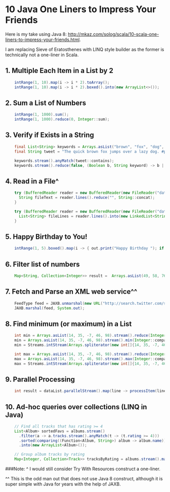 10 Java One Liners to Impress Your Friends
==========================================

Here is my take using Java 8: http://mkaz.com/solog/scala/10-scala-one-liners-to-impress-your-friends.html.

I am replacing Sieve of Eratosthenes with LINQ style builder as the former is technically not a one-liner in Scala.


## 1. Multiple Each Item in a List by 2

```java
    intRange(1, 10).map(i -> i * 2).toArray();
    intRange(1, 10).map(i -> i * 2).boxed().into(new ArrayList<>());
```

## 2. Sum a List of Numbers

```java
    intRange(1, 1000).sum();
    intRange(1, 1000).reduce(0, Integer::sum);
```

## 3. Verify if Exists in a String

```java
    final List<String> keywords = Arrays.asList("brown", "fox", "dog", "pangram");
    final String tweet = "The quick brown fox jumps over a lazy dog. #pangram http://www.rinkworks.com/words/pangrams.shtml";

    keywords.stream().anyMatch(tweet::contains);
    keywords.stream().reduce(false, (Boolean b, String keyword) -> b || tweet.contains(keyword), (l, r) -> l || r);
```

## 4. Read in a File^

```java
    try (BufferedReader reader = new BufferedReader(new FileReader("data.txt"))) {
      String fileText = reader.lines().reduce("", String::concat);
    }

    try (BufferedReader reader = new BufferedReader(new FileReader("data.txt"))) {
      List<String> fileLines = reader.lines().into(new LinkedList<String>());
    }
```

## 5. Happy Birthday to You!

```java
    intRange(1, 5).boxed().map(i -> { out.print("Happy Birthday "); if (i == 3) return "dear NAME"; else return "to You"; }).forEach(out::println);
```

## 6. Filter list of numbers

```java
    Map<String, Collection<Integer>> result =  Arrays.asList(49, 58, 76, 82, 88, 90).stream().accumulate(groupBy(forPredicate((Predicate<Integer>) i -> i > 60, "passed", "failed")));
```

## 7. Fetch and Parse an XML web service^^

```java
    FeedType feed = JAXB.unmarshal(new URL("http://search.twitter.com/search.atom?&q=java8"), FeedType.class);
    JAXB.marshal(feed, System.out);
```

## 8. Find minimum (or maximum) in a List

```java
    int min = Arrays.asList(14, 35, -7, 46, 98).stream().reduce(Integer::min).get();
    min = Arrays.asList(14, 35, -7, 46, 98).stream().min(Integer::compare).get();
    min = Streams.intStream(Arrays.spliterator(new int[]{14, 35, -7, 46, 98}), StreamOpFlag.IS_SIZED).min().getAsInt();

    int max = Arrays.asList(14, 35, -7, 46, 98).stream().reduce(Integer::max).get();
    max = Arrays.asList(14, 35, -7, 46, 98).stream().max(Integer::compare).get();
    max = Streams.intStream(Arrays.spliterator(new int[]{14, 35, -7, 46, 98}), StreamOpFlag.IS_SIZED).max().getAsInt();
```

## 9. Parallel Processing

```java
    int result = dataList.parallelStream().map(line -> processItem(line)).sum();
```

## 10. Ad-hoc queries over collections (LINQ in Java)

```java
    // Find all tracks that has rating >= 4
    List<Album> sortedFavs = albums.stream()
      .filter(a -> a.tracks.stream().anyMatch(t -> (t.rating >= 4)))
      .sorted(comparing((Function<Album, String>) album -> album.name))
      .into(new ArrayList<Album>());

    // Group album tracks by rating
    Map<Integer, Collection<Track>> tracksByRating = albums.stream().mapMulti((Collector<Track> collector, Album element) -> collector.yield(element.tracks)).accumulate(Accumulators.<Track, Integer>groupBy(Track::getRating));
```


###Note:
^ I would still consider Try With Resources construct a one-liner.

^^ This is the odd man out that does not use Java 8 construct, although it is super simple with Java for years with the help of JAXB.
